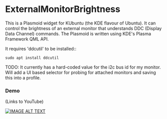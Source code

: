 # ExternalMonitorBrightness

This is a Plasmoid widget for KUbuntu (the KDE flavour of Ubuntu). It can control the brightness of an external monitor that understands DDC (Display Data Channel) commands.
The Plasmoid is written using KDE's Plasma Framework QML API.

It requires 'ddcutil' to be installed::

    sudo apt install ddcutil

TODO: It currently has a hard-coded value for the i2c bus id for my monitor. Will add a UI based selector for probing for attached monitors and saving this into a profile. 

### Demo 
(Links to YouTube)

[![IMAGE ALT TEXT](http://img.youtube.com/vi/2fzLgCb2rpU/0.jpg)](http://www.youtube.com/watch?v=2fzLgCb2rpU "ExternalMonitorBrightness")
